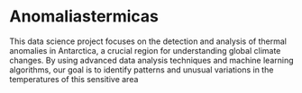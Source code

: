 # Anomaliastermicas
This data science project focuses on the detection and analysis of thermal anomalies in Antarctica, a crucial region for understanding global climate changes. By using advanced data analysis techniques and machine learning algorithms, our goal is to identify patterns and unusual variations in the temperatures of this sensitive area
